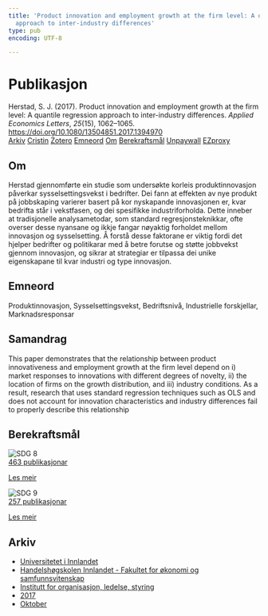 ```yaml
---
title: 'Product innovation and employment growth at the firm level: A quantile regression
  approach to inter-industry differences'
type: pub
encoding: UTF-8

---
```

<h1>Publikasjon</h1>
<article id="csl-bib-container-9UJXJ5LW" class="csl-bib-container">
  <div class="csl-bib-body"> <div class="csl-entry">Herstad, S. J. (2017). Product innovation and employment growth at the firm level: A quantile regression approach to inter-industry differences. <i>Applied Economics Letters</i>, <i>25</i>(15), 1062–1065. <a href="https://doi.org/10.1080/13504851.2017.1394970">https://doi.org/10.1080/13504851.2017.1394970</a></div> </div>
  <div class="csl-bib-buttons">
    <a href="#taxonomy-article-9UJXJ5LW" alt="archive" class="csl-bib-button">Arkiv</a>
    <a href="https://app.cristin.no/results/show.jsf?id=1508264" alt="Cristin" class="csl-bib-button">Cristin</a>
    <a href="http://zotero.org/groups/5881554/items/9UJXJ5LW" alt="Zotero" class="csl-bib-button">Zotero</a>
    <a href="#keywords-article-9UJXJ5LW" alt="keywords" class="csl-bib-button">Emneord</a>
    <a href="#about-article-9UJXJ5LW" alt="about_pub" class="csl-bib-button">Om</a>
    <a href="#sdg-article-9UJXJ5LW" alt="sdg" class="csl-bib-button">Berekraftsmål</a>
    <a href="https://doi.org/10.1080/13504851.2017.1394970" alt="Unpaywall" class="csl-bib-button">Unpaywall</a>
    <a href="https://doi.org/10.1080/13504851.2017.1394970" alt="EZproxy" class="csl-bib-button">EZproxy</a>
  </div>
  <div id="csl-bib-meta-container-9UJXJ5LW"></div>
</article>
<div id="csl-bib-meta-9UJXJ5LW" class="csl-bib-meta">
  <article id="about-article-9UJXJ5LW" class="about_pub-article">
    <h1>Om</h1>
    Herstad gjennomførte ein studie som undersøkte korleis produktinnovasjon påverkar sysselsettingsvekst i bedrifter. Dei fann at effekten av nye produkt på jobbskaping varierer basert på kor nyskapande innovasjonen er, kvar bedrifta står i vekstfasen, og dei spesifikke industriforholda. Dette inneber at tradisjonelle analysametodar, som standard regresjonsteknikkar, ofte overser desse nyansane og ikkje fangar nøyaktig forholdet mellom innovasjon og sysselsetting. Å forstå desse faktorane er viktig fordi det hjelper bedrifter og politikarar med å betre forutse og støtte jobbvekst gjennom innovasjon, og sikrar at strategiar er tilpassa dei unike eigenskapane til kvar industri og type innovasjon.
  </article>
  <article id="keywords-article-9UJXJ5LW" class="keywords-article">
    <h1>Emneord</h1>
    Produktinnovasjon, Sysselsettingsvekst, Bedriftsnivå, Industrielle forskjellar, Marknadsresponsar
  </article>
  <article id="abstract-article-9UJXJ5LW" class="abstract-article">
    <h1>Samandrag</h1>
    This paper demonstrates that the relationship between product innovativeness and employment growth at the firm level depend on i) market responses to innovations with different degrees of novelty, ii) the location of firms on the growth distribution, and iii) industry conditions. As a result, research that uses standard regression techniques such as OLS and does not account for innovation characteristics and industry differences fail to properly describe this relationship
  </article>
  <article id="sdg-article-9UJXJ5LW" class="sdg-article">
    <h1>Berekraftsmål</h1>
    <div class="sdg-container"><div id="sdg8" class="sdg">
        <img src="{{< params subfolder >}}images/sdg/sdg08_nn.png" class="image" alt="SDG 8">
        <div class="sdg-overlay">
          <a href="{{< params subfolder >}}nn/archive/?sdg=8#archive" class="sdg-publication-count"><span>463</span> publikasjonar</a>
          <p><a href="https://fn.no/om-fn/fns-baerekraftsmaal/anstendig-arbeid-og-oekonomisk-vekst?lang=nno-NO" class="sdg-read-more">Les meir</a></p>
        </div>
      </div> <div id="sdg9" class="sdg">
        <img src="{{< params subfolder >}}images/sdg/sdg09_nn.png" class="image" alt="SDG 9">
        <div class="sdg-overlay">
          <a href="{{< params subfolder >}}nn/archive/?sdg=9#archive" class="sdg-publication-count"><span>257</span> publikasjonar</a>
          <p><a href="https://fn.no/om-fn/fns-baerekraftsmaal/industri-innovasjon-og-infrastruktur?lang=nno-NO" class="sdg-read-more">Les meir</a></p>
        </div>
      </div></div>
  </article>
  <article id="taxonomy-article-9UJXJ5LW" class="taxonomy-article">
    <h1>Arkiv</h1>
    <ul>
      <li><a href="{{< params subfolder >}}nn/archive/?key=3DCRN523">Universitetet i Innlandet</a></li>
      <li><a href="{{< params subfolder >}}nn/archive/?key=DU8Q9LN9">Handelshøgskolen Innlandet - Fakultet for økonomi og samfunnsvitenskap</a></li>
      <li><a href="{{< params subfolder >}}nn/archive/?key=4LUWR3ZM">Institutt for organisasjon, ledelse, styring</a></li>
      <li><a href="{{< params subfolder >}}nn/archive/?key=KF5I8TQ8">2017</a></li>
      <li><a href="{{< params subfolder >}}nn/archive/?key=6PU2ZUNA">Oktober</a></li>
    </ul>
  </article>
</div>
